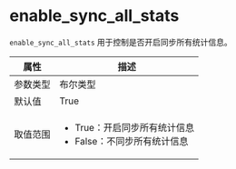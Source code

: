 # enable_sync_all_stats

`enable_sync_all_stats` 用于控制是否开启同步所有统计信息。

|  属性    | 描述     |
|----------|---------|
| 参数类型 |   布尔类型      |
| 默认值   | True     |
| 取值范围 | <ul><li>True：开启同步所有统计信息</li><li>False：不同步所有统计信息</li></ul>  |
